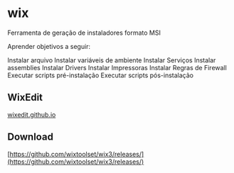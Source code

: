 # wix

Ferramenta de geração de instaladores formato MSI

Aprender objetivos a seguir:

Instalar arquivo
Instalar variáveis de ambiente
Instalar Serviços
Instalar assemblies
Instalar Drivers
Instalar Impressoras
Instalar Regras de Firewall
Executar scripts pré-instalação
Executar scripts pós-instalação

## WixEdit
[wixedit.github.io](https://wixedit.github.io)

## Download
[https://github.com/wixtoolset/wix3/releases/](https://github.com/wixtoolset/wix3/releases/)


